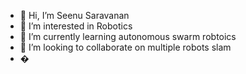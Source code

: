 - 👋 Hi, I’m Seenu Saravanan
- 👀 I’m interested in Robotics
- 🌱 I’m currently learning autonomous swarm robtoics
- 💞️ I’m looking to collaborate on multiple robots slam
- � 

<!---
seenu-saravanan/seenu-saravanan is a ✨ special ✨ repository because its `README.md` (this file) appears on your GitHub profile.
You can click the Preview link to take a look at your changes.
--->
